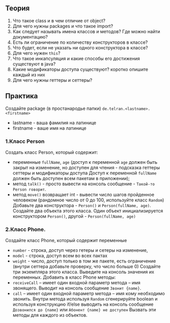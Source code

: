 ## Теория
1. Что такое class и в чем отличие от object?
2. Для чего нужны packages и что такое import?
3. Как следует называть имена классов и методов? Где можно найти документацию?
4. Есть ли ограничение по количеству конструкторов в классе? 
5. Что будет, если не указать ни одного конструктора в классе?
6. Для чего нужен `this`?
7. Что такое инкапсуляция и какие способы его достижения существуют в java?
8. Какие модификаторы доступа существуют? коротко опишите каждый из них
9. Для чего нужны геттеры и сеттеры?
## Практика
Создайте package (в простанародье папки) `de.telran.<lastname>.<firstname>`

- lastname - ваша фамилия на латинице
- firstname - ваше имя на латинице
### 1.Класс Person
Создать класс Person, который содержит:
 - переменные `fullName`, `age` (доступ к переменной `age` должен быть закрыт на изменение, но доступен для чтения - подсказка геттеры сеттеры и модификаторы доступа
Доступ к переменной `fullName` должен быть доступен всем пакетам в приложении);
 - метод `talk()` - просто вывести на консоль сообщение - `Такой-то Person говорит`.
 - метод `move()` возвращает int - вывести число шагов пройденное человеком (рандомное число от 0 до 100, используйте класс `Random`)
Добавьте два конструктора - `Person()` и `Person(fullName, age)`.
Создайте два объекта этого класса. Один объект инициализируется конструктором `Person()`, другой - `Person(fullName, age)`

### 2.Класс Phone.
Создайте класс Phone, который содержит переменные 
- `number` - строка, доступ через гетеры и сетеры на изменение,  
- `model` - строка, доступ всем во всех пактах
- `weight` - число, доступ только в том же пакете, есть ограничение (внутри сеттера добавьте проверку, что число больше 0)
Создайте три экземпляра этого класса.
Выведите на консоль значения их переменных.
Добавить в класс Phone методы: 
- `receiveCall` – имеет один входной параметр метода – имя звонящего. Выводит на консоль сообщение `Звонит {name}`. 
- `call` – имеет один входной параметр метода – имя кому необходимо звонить. Внутри метода используя `Random` сгенерируйте boolean и используя конструкцию if/else выводить
 на консоль сообщение `Дозвонился до {name}` или `Абонент {name} не доступен`
  Вызвать эти методы для каждого из объектов.
